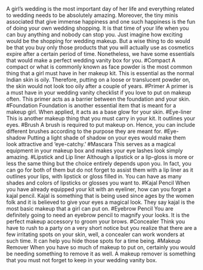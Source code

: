 A girl’s wedding is the most important day of her life and everything related to wedding needs to be absolutely amazing. Moreover, the tiny minis associated that give immense happiness and one such happiness is the fun of doing your own wedding shopping. It is that time of your life when you can buy anything and nobody can stop you. Just imagine how exciting would be the shopping for wedding makeup. But a wise thing to do would be that you buy only those products that you will actually use as cosmetics expire after a certain period of time. Nonetheless, we have some essentials that would make a perfect wedding vanity box for you. 
#Compact
A compact or what is commonly known as face powder is the most common thing that a girl must have in her makeup kit. This is essential as the normal Indian skin is oily. Therefore, putting on a loose or translucent powder on, the skin would not look too oily after a couple of years. 
#Primer
A primer is a must have in your wedding vanity checklist if you love to put on makeup often. This primer acts as a barrier between the foundation and your skin.
#Foundation
Foundation is another essential item that is meant for a makeup girl. When applied, it acts as a base glow for your skin.
#Eye-liner
This is another makeup thing that you must carry in your kit. It outlines your eyes.
#Brush
A brush is required to put makeup on. Hence, you can include different brushes according to the purpose they are meant for.
#Eye-shadow
Putting a light shade of shadow on your eyes would make them look attractive and ‘eye-catchy.’ 
#Mascara
This serves as a magical equipment in your makeup box and makes your eye lashes look simply amazing. 
#Lipstick and Lip liner
Although a lipstick or a lip-gloss is more or less the same thing but the choice entirely depends upon you. In fact, you can go for both of them but do not forget to assist them with a lip liner as it outlines your lips, with lipstick or gloss filled in. You can have as many shades and colors of lipsticks or glosses you want to.
#Kajal Pencil
When you have already equipped your kit with an eyeliner, how can you forget a kajal pencil. Kajal is something that is being used since ages by the women folk and it is believed to give your eyes a magical look. They say kajal is the most basic makeup that a girl can put on. 
#Eyebrow Pencil
You are definitely going to need an eyebrow pencil to magnify your looks. It is the perfect makeup accessory to groom your brows.
#Concealer
Think you have to rush to a party on a very short notice but you realize that there are a few irritating spots on your skin, well, a concealer can work wonders at such time. It can help you hide those spots for a time being.
#Makeup Remover
When you have so much of makeup to put on, certainly you would be needing something to remove it as well. A makeup remover is something that you must not forget to keep in your wedding vanity box. 
